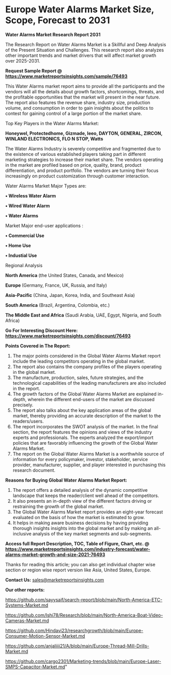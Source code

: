 # Europe Water Alarms Market Size, Scope, Forecast to 2031

<strong>Water Alarms Market Research Report 2031</strong>

The Research Report on Water Alarms Market is a Skillful and Deep Analysis of the Present Situation and Challenges. This research report also analyzes other important trends and market drivers that will affect market growth over 2025-2031.

<strong>Request Sample Report @ <a href=https://www.marketreportsinsights.com/sample/76493>https://www.marketreportsinsights.com/sample/76493</a></strong>

This Water Alarms market report aims to provide all the participants and the vendors will all the details about growth factors, shortcomings, threats, and the profitable opportunities that the market will present in the near future. The report also features the revenue share, industry size, production volume, and consumption in order to gain insights about the politics to contest for gaining control of a large portion of the market share.

Top Key Players in the Water Alarms Market:

<strong>Honeywel, Protectedhome, Gizmade, leeo, DAYTON, GENERAL, ZIRCON, WINLAND ELECTRONICS, FLO N STOP, Watts</strong>

The Water Alarms Industry is severely competitive and fragmented due to the existence of various established players taking part in different marketing strategies to increase their market share. The vendors operating in the market are profiled based on price, quality, brand, product differentiation, and product portfolio. The vendors are turning their focus increasingly on product customization through customer interaction.

Water Alarms Market Major Types are:

<strong>• Wireless Water Alarm

• Wired Water Alarm

• Water Alarms</strong>

Market Major end-user applications :

<strong>• Commercial Use

• Home Use

• Industial Use</strong>

Regional Analysis

</u><strong><b>North America</b></strong> (the United States, Canada, and Mexico)

<strong><b>Europe </b></strong>(Germany, France, UK, Russia, and Italy)

<strong><b>Asia-Pacific</b></strong> (China, Japan, Korea, India, and Southeast Asia)

<strong><b>South America</b></strong> (Brazil, Argentina, Colombia, etc.)

<strong><b>The Middle East and Africa</b></strong> (Saudi Arabia, UAE, Egypt, Nigeria, and South Africa)

<strong>Go For Interesting Discount Here: <a href=https://www.marketreportsinsights.com/discount/76493>https://www.marketreportsinsights.com/discount/76493</a></strong>

<strong>Points Covered in The Report:</strong>
<ol>
  <li>The major points considered in the Global Water Alarms Market report include the leading competitors operating in the global market.</li>
  <li>The report also contains the company profiles of the players operating in the global market.</li>
  <li>The manufacture, production, sales, future strategies, and the technological capabilities of the leading manufacturers are also included in the report.</li>
  <li>The growth factors of the Global Water Alarms Market are explained in-depth, wherein the different end-users of the market are discussed precisely.</li>
  <li>The report also talks about the key application areas of the global market, thereby providing an accurate description of the market to the readers/users.</li>
  <li>The report incorporates the SWOT analysis of the market. In the final section, the report features the opinions and views of the industry experts and professionals. The experts analyzed the export/import policies that are favorably influencing the growth of the Global Water Alarms Market.</li>
  <li>The report on the Global Water Alarms Market is a worthwhile source of information for every policymaker, investor, stakeholder, service provider, manufacturer, supplier, and player interested in purchasing this research document.</li>
</ol>
<strong>Reasons for Buying Global Water Alarms Market Report:</strong>

<ol>
  <li>The report offers a detailed analysis of the dynamic competitive landscape that keeps the reader/client well ahead of the competitors.</li>
  <li>It also presents an in-depth view of the different factors driving or restraining the growth of the global market.</li>
  <li>The Global Water Alarms Market report provides an eight-year forecast evaluated on the basis of how the market is estimated to grow.</li>
  <li>It helps in making aware business decisions by having providing thorough insights insights into the global market and by making an all-inclusive analysis of the key market segments and sub-segments.</li>
</ol>
<strong>Access full Report Description, TOC, Table of Figure, Chart, etc. @ <a href=https://www.marketreportsinsights.com/industry-forecast/water-alarms-market-growth-and-size-2021-76493>https://www.marketreportsinsights.com/industry-forecast/water-alarms-market-growth-and-size-2021-76493</a></strong>


Thanks for reading this article; you can also get individual chapter wise section or region wise report version like Asia, United States, Europe.

<strong>Contact Us:</strong>
sales@marketreportsinsights.com

<strong>Our other reports:</strong>

<a href=https://github.com/sayysaif/search-report/blob/main/North-America-ETC-Systems-Market.md>https://github.com/sayysaif/search-report/blob/main/North-America-ETC-Systems-Market.md</a>

<a href=https://github.com/Ishi78/Research/blob/main/North-America-Boat-Video-Cameras-Market.md>https://github.com/Ishi78/Research/blob/main/North-America-Boat-Video-Cameras-Market.md</a>

<a href=https://github.com/Hindavi23/researchgrowth/blob/main/Europe-Consumer-Motion-Sensor-Market.md>https://github.com/Hindavi23/researchgrowth/blob/main/Europe-Consumer-Motion-Sensor-Market.md</a>

<a href=https://github.com/anjaliiii21/A/blob/main/Europe-Thread-Mill-Drills-Market.md>https://github.com/anjaliiii21/A/blob/main/Europe-Thread-Mill-Drills-Market.md</a>

<a href=https://github.com/cargo2301/Marketing-trends/blob/main/Europe-Laser-SMPS-Capacitor-Market.md>https://github.com/cargo2301/Marketing-trends/blob/main/Europe-Laser-SMPS-Capacitor-Market.md</a>"
